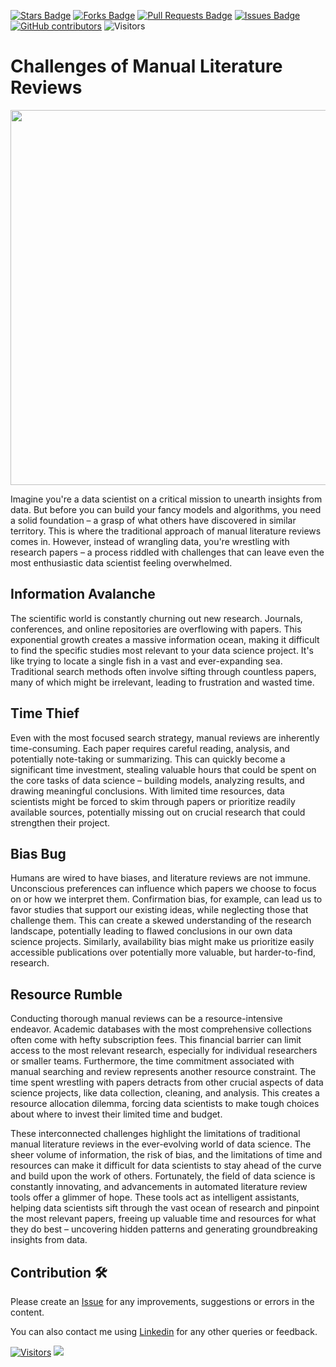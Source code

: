 <a href="https://github.com/drshahizan/research-design/stargazers"><img src="https://img.shields.io/github/stars/drshahizan/research-design" alt="Stars Badge"/></a>
<a href="https://github.com/drshahizan/research-design/network/members"><img src="https://img.shields.io/github/forks/drshahizan/research-design" alt="Forks Badge"/></a>
<a href="https://github.com/drshahizan/research-design/pulls"><img src="https://img.shields.io/github/issues-pr/drshahizan/research-design" alt="Pull Requests Badge"/></a>
<a href="https://github.com/drshahizan/research-design"><img src="https://img.shields.io/github/issues/drshahizan/research-design" alt="Issues Badge"/></a>
<a href="https://github.com/drshahizan/research-design/graphs/contributors"><img alt="GitHub contributors" src="https://img.shields.io/github/contributors/drshahizan/research-design?color=2b9348"></a>
![Visitors](https://api.visitorbadge.io/api/visitors?path=https%3A%2F%2Fgithub.com%2Fdrshahizan%2MCSD1043&labelColor=%23d9e3f0&countColor=%23697689&style=flat)

# Challenges of Manual Literature Reviews

<p align="center">
<img src="https://www.phdassistance.com/blog/wp-content/uploads/2021/03/PA-Blog-Image_Resize.jpg"  height="600" />
</p>

Imagine you're a data scientist on a critical mission to unearth insights from data. But before you can build your fancy models and algorithms, you need a solid foundation – a grasp of what others have discovered in similar territory. This is where the traditional approach of manual literature reviews comes in. However, instead of wrangling data, you're wrestling with research papers – a process riddled with challenges that can leave even the most enthusiastic data scientist feeling overwhelmed.

## Information Avalanche
The scientific world is constantly churning out new research. Journals, conferences, and online repositories are overflowing with papers. This exponential growth creates a massive information ocean, making it difficult to find the specific studies most relevant to your data science project. It's like trying to locate a single fish in a vast and ever-expanding sea. Traditional search methods often involve sifting through countless papers, many of which might be irrelevant, leading to frustration and wasted time.

## Time Thief
Even with the most focused search strategy, manual reviews are inherently time-consuming. Each paper requires careful reading, analysis, and potentially note-taking or summarizing. This can quickly become a significant time investment, stealing valuable hours that could be spent on the core tasks of data science – building models, analyzing results, and drawing meaningful conclusions. With limited time resources, data scientists might be forced to skim through papers or prioritize readily available sources, potentially missing out on crucial research that could strengthen their project.

## Bias Bug
Humans are wired to have biases, and literature reviews are not immune. Unconscious preferences can influence which papers we choose to focus on or how we interpret them. Confirmation bias, for example, can lead us to favor studies that support our existing ideas, while neglecting those that challenge them. This can create a skewed understanding of the research landscape, potentially leading to flawed conclusions in our own data science projects.  Similarly, availability bias might make us prioritize easily accessible publications over potentially more valuable, but harder-to-find, research.

## Resource Rumble
Conducting thorough manual reviews can be a resource-intensive endeavor.  Academic databases with the most comprehensive collections often come with hefty subscription fees.  This financial barrier can limit access to the most relevant research, especially for individual researchers or smaller teams.  Furthermore, the time commitment associated with manual searching and review represents another resource constraint.  The time spent wrestling with papers detracts from other crucial aspects of data science projects, like data collection, cleaning, and analysis. This creates a resource allocation dilemma, forcing data scientists to make tough choices about where to invest their limited time and budget.

These interconnected challenges highlight the limitations of traditional manual literature reviews in the ever-evolving world of data science.  The sheer volume of information, the risk of bias, and the limitations of time and resources can make it difficult for data scientists to stay ahead of the curve and build upon the work of others.  Fortunately, the field of data science is constantly innovating, and advancements in automated literature review tools offer a glimmer of hope.  These tools act as intelligent assistants, helping data scientists sift through the vast ocean of research and pinpoint the most relevant papers, freeing up valuable time and resources for what they do best – uncovering hidden patterns and generating groundbreaking insights from data. 

## Contribution 🛠️
Please create an [Issue](https://github.com/drshahizan/research-design/issues) for any improvements, suggestions or errors in the content.

You can also contact me using [Linkedin](https://www.linkedin.com/in/drshahizan/) for any other queries or feedback.

[![Visitors](https://api.visitorbadge.io/api/visitors?path=https%3A%2F%2Fgithub.com%2Fdrshahizan&labelColor=%23697689&countColor=%23555555&style=plastic)](https://visitorbadge.io/status?path=https%3A%2F%2Fgithub.com%2Fdrshahizan)
![](https://hit.yhype.me/github/profile?user_id=81284918)

